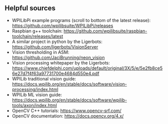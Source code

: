 ## Helpful sources
 - WPILibPi example programs (scroll to bottom of the latest release): https://github.com/wpilibsuite/WPILibPi/releases
 - Raspbian g++ toolchain: https://github.com/wpilibsuite/raspbian-toolchain/releases/latest
 - A similar project in python by the Ligerbots: https://github.com/ligerbots/VisionServer
 - Vision thresholding in ASM: https://github.com/JaciBrunning/neon_vision
 - Vision processing whitepaper by the Ligerbots: https://www.chiefdelphi.com/uploads/default/original/3X/5/e/5e2fb8ce56e27d7f4f63a97731700e4684d550e4.pdf
 - WPILib traditional vision guide: https://docs.wpilib.org/en/stable/docs/software/vision-processing/index.html
 - WPILib ML vision guide: https://docs.wpilib.org/en/stable/docs/software/wpilib-tools/axon/index.html
 - OpenCV C++ tutorials: https://www.opencv-srf.com/
 - OpenCV documentation: https://docs.opencv.org/4.x/